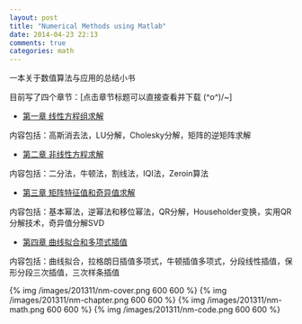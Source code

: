```yaml
---
layout: post
title: "Numerical Methods using Matlab"
date: 2014-04-23 22:13
comments: true
categories: math
---
```


一本关于数值算法与应用的总结小书

目前写了四个章节：[点击章节标题可以直接查看并下载 \(^o^)/~]   

* [第一章 线性方程组求解](/files/nm-chapter1.pdf)

内容包括：高斯消去法，LU分解，Cholesky分解，矩阵的逆矩阵求解

* [第二章 非线性方程求解](/files/nm-chapter2.pdf)

内容包括：二分法，牛顿法，割线法，IQI法，Zeroin算法

* [第三章 矩阵特征值和奇异值求解](/files/nm-chapter3.pdf)

内容包括：基本幂法，逆幂法和移位幂法，QR分解，Householder变换，实用QR分解技术，奇异值分解SVD

* [第四章 曲线拟合和多项式插值](/files/nm-chapter4.pdf)

内容包括：曲线拟合，拉格朗日插值多项式，牛顿插值多项式，分段线性插值，保形分段三次插值，三次样条插值


{% img  /images/201311/nm-cover.png 600 600  %}
{% img  /images/201311/nm-chapter.png 600 600  %}
{% img  /images/201311/nm-math.png 600 600  %}
{% img  /images/201311/nm-code.png 600 600  %}


